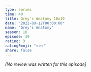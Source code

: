 ```yaml
---
type: series
time: 40
title: Grey's Anatomy 10x19
date: "2022-08-12T00:00:00"
name: "Grey's Anatomy"
season: 10
episode: 19
rating: 3
ratingEmoji: "⭐️⭐️⭐️"
share: false
---
```


_[No review was written for this episode]_
